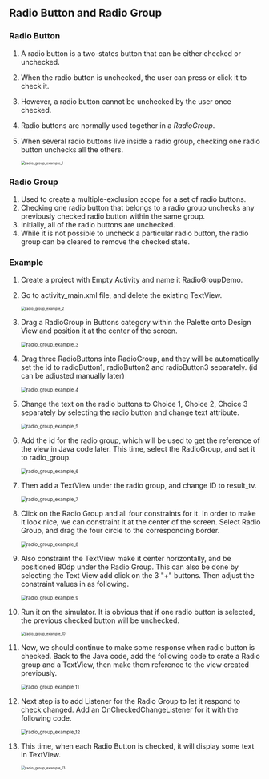 ## Radio Button and Radio Group

### Radio Button

1. A radio button is a two-states button that can be either checked or unchecked.

2. When the radio button is unchecked, the user can press or click it to check it.

3. However, a radio button cannot be unchecked by the user once checked.

4. Radio buttons are normally used together in a *RadioGroup*.

5. When several radio buttons live inside a radio group, checking one radio button unchecks all the others.

   <img src="https://github.com/fwangyt/Android-App-Dev-1/raw/master/6/images/radio_group_example_1.png" alt="radio_group_example_1" style="zoom: 50%;" />

### Radio Group

1. Used to create a multiple-exclusion scope for a set of radio buttons.
2. Checking one radio button that belongs to a radio group unchecks any previously checked radio button within the same group.
3. Initially, all of the radio buttons are unchecked.
4. While it is not possible to uncheck a particular radio button, the radio group can be cleared to remove the checked state.

### Example

1. Create a project with Empty Activity and name it RadioGroupDemo.

2. Go to activity_main.xml file, and delete the existing TextView.

   <img src="https://github.com/fwangyt/Android-App-Dev-1/raw/master/6/images/radio_group_example_2.png" alt="radio_group_example_2" style="zoom: 50%;" />

3. Drag a RadioGroup in Buttons category within the Palette onto Design View and position it at the center of the screen.

   <img src="https://github.com/fwangyt/Android-App-Dev-1/raw/master/6/images/radio_group_example_3.png" alt="radio_group_example_3" style="zoom: 67%;" />

4. Drag three RadioButtons into RadioGroup, and they will be automatically set the id to radioButton1, radioButton2 and radioButton3 separately. (id can be adjusted manually later)

   <img src="https://github.com/fwangyt/Android-App-Dev-1/raw/master/6/images/radio_group_example_4.png" alt="radio_group_example_4" style="zoom:67%;" />

5. Change the text on the radio buttons to Choice 1, Choice 2, Choice 3 separately by selecting the radio button and change text attribute.

   <img src="https://github.com/fwangyt/Android-App-Dev-1/raw/master/6/images/radio_group_example_5.png" alt="radio_group_example_5" style="zoom:67%;" />

6. Add the id for the radio group, which will be used to get the reference of the view in Java code later. This time, select the RadioGroup, and set it to radio_group.

   <img src="https://github.com/fwangyt/Android-App-Dev-1/raw/master/6/images/radio_group_example_6.png" alt="radio_group_example_6" style="zoom:67%;" />

7. Then add a TextView under the radio group, and change ID to result_tv.

   <img src="https://github.com/fwangyt/Android-App-Dev-1/raw/master/6/images/radio_group_example_7.png" alt="radio_group_example_7" style="zoom:67%;" />

8. Click on the Radio Group and all four constraints for it. In order to make it look nice, we can constraint it at the center of the screen. Select Radio Group, and drag the four circle to the corresponding border.

   <img src="https://github.com/fwangyt/Android-App-Dev-1/raw/master/6/images/radio_group_example_8.png" alt="radio_group_example_8" style="zoom:67%;" />

9. Also constraint the TextView make it center horizontally, and be positioned 80dp under the Radio Group. This can also be done by selecting the Text View add click on the 3 "+" buttons. Then adjust the constraint values in as following.

   <img src="https://github.com/fwangyt/Android-App-Dev-1/raw/master/6/images/radio_group_example_9.png" alt="radio_group_example_9" style="zoom: 67%;" />

10. Run it on the simulator. It is obvious that if one radio button is selected, the previous checked button will be unchecked.

    <img src="https://github.com/fwangyt/Android-App-Dev-1/raw/master/6/images/radio_group_example_10.png" alt="radio_group_example_10" style="zoom: 50%;" />

11. Now, we should continue to make some response when radio button is checked. Back to the Java code, add the following code to crate a Radio group and a TextView, then make them reference to the view created previously.

    <img src="https://github.com/fwangyt/Android-App-Dev-1/raw/master/6/images/radio_group_example_11.png" alt="radio_group_example_11" style="zoom:67%;" />

12. Next step is to add Listener for the Radio Group to let it respond to check changed. Add an OnCheckedChangeListener for it with the following code.

    <img src="https://github.com/fwangyt/Android-App-Dev-1/raw/master/6/images/radio_group_example_12.png" alt="radio_group_example_12" style="zoom:67%;" />

13. This time, when each Radio Button is checked, it will display some text in TextView.

    <img src="https://github.com/fwangyt/Android-App-Dev-1/raw/master/6/images/radio_group_example_13.png" alt="radio_group_example_13" style="zoom: 50%;" />